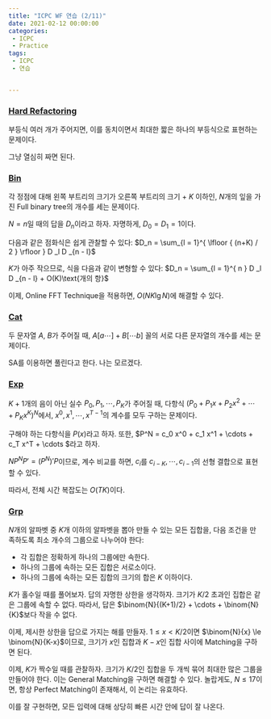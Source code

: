 ```yaml
---
title: "ICPC WF 연습 (2/11)"
date: 2021-02-12 00:00:00
categories:
 - ICPC
 - Practice
tags:
 - ICPC
 - 연습


---
```


### [Hard Refactoring](https://www.acmicpc.net/problem/13996)

부등식 여러 개가 주어지면, 이를 동치이면서 최대한 짧은 하나의 부등식으로 표현하는 문제이다.

그냥 열심히 짜면 된다.



### [Bin](https://www.acmicpc.net/problem/18743)

각 정점에 대해 왼쪽 부트리의 크기가 오른쪽 부트리의 크기 + $K$ 이하인, $N$개의 잎을 가진 Full binary tree의 개수를 세는 문제이다.

$N = n$일 때의 답을 $D_n$이라고 하자. 자명하게, $D_0 = D_1 = 1$이다.

다음과 같은 점화식은 쉽게 관찰할 수 있다: $D_n = \sum_{l = 1}^{ \lfloor { (n+K) / 2 } \rfloor } D _l D _{n - l}$

$K$가 아주 작으므로, 식을 다음과 같이 변형할 수 있다: $D_n = \sum_{l = 1}^{ n } D _l D _{n - l} + O(K)\text{개의 항}$

이제, Online FFT Technique을 적용하면, $O\left( NK \lg N \right)$에 해결할 수 있다.



### [Cat](https://www.acmicpc.net/problem/18744)

두 문자열 $A$, $B$가 주어질 때, $A[a \cdots ] + B[ \cdots b]$ 꼴의 서로 다른 문자열의 개수를 세는 문제이다.

SA를 이용하면 풀린다고 한다. 나는 모르겠다.



### [Exp](https://www.acmicpc.net/problem/18746)

$K+1$개의 음이 아닌 실수 $P_0, P_1, \cdots, P_K$가 주어질 때, 다항식 $\left( P_0 + P_1 x + P_2 x^2 + \cdots + P_K x^K \right)^N$에서, $x^0, x^1, \cdots, x^{T-1}$의 계수를 모두 구하는 문제이다.

구해야 하는 다항식을 $P(x)$라고 하자. 또한, $P^N = c_0 x^0 + c_1 x^1 + \cdots + c_T x^T + \cdots $라고 하자.

$N P^N P' = \left( P^N \right)' P$이므로, 계수 비교를 하면, $c_i$를 $c _{i-K}, \cdots, c _{i-1}$의 선형 결합으로 표현할 수 있다.

따라서, 전체 시간 복잡도는 $O\left( TK \right)$이다.



### [Grp](https://www.acmicpc.net/problem/18748)

$N$개의 알파벳 중 $K$개 이하의 알파벳을 뽑아 만들 수 있는 모든 집합을, 다음 조건을 만족하도록 최소 개수의 그룹으로 나누어야 한다:

* 각 집합은 정확하게 하나의 그룹에만 속한다.
* 하나의 그룹에 속하는 모든 집합은 서로소이다.
* 하나의 그룹에 속하는 모든 집합의 크기의 합은 $K$ 이하이다.

$K$가 홀수일 때를 풀어보자. 답의 자명한 상한을 생각하자. 크기가 $K/2$ 초과인 집합은 같은 그룹에 속할 수 없다. 따라서, 답은 $\binom{N}{(K+1)/2} + \cdots + \binom{N}{K}$보다 작을 수 없다.

이제, 제시한 상한을 답으로 가지는 해를 만들자. $1 \le x < K/2$이면 $\binom{N}{x} \le \binom{N}{K-x}$이므로, 크기가 $x$인 집합과 $K-x$인 집합 사이에 Matching을 구하면 된다.

이제, $K$가 짝수일 때를 관찰하자. 크기가 $K/2$인 집합을 두 개씩 묶어 최대한 많은 그룹을 만들어야 한다. 이는 General Matching을 구하면 해결할 수 있다. 놀랍게도, $N \le 17$이면, 항상 Perfect Matching이 존재해서, 이 논리는 유효하다.

이를 잘 구현하면, 모든 입력에 대해 상당히 빠른 시간 안에 답이 잘 나온다.